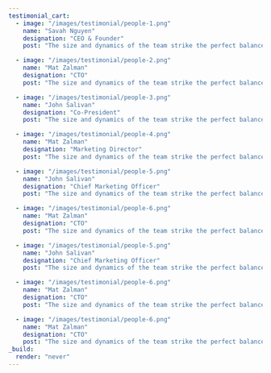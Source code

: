 ```yaml
---
testimonial_cart:
  - image: "/images/testimonial/people-1.png"
    name: "Savah Nguyen"
    designation: "CEO & Founder"
    post: "The size and dynamics of the team strike the perfect balance of being big enough to handle any question and any request, whilst being small enough that you get proper one-on-one treatment - making you feel valued. The size and dynamics of the team strike the perfect."

  - image: "/images/testimonial/people-2.png"
    name: "Mat Zalman"
    designation: "CTO"
    post: "The size and dynamics of the team strike the perfect balance of being big enough to handle any question and any request, whilst being small enough that you get proper one-on-one treatment - making you feel valued."

  - image: "/images/testimonial/people-3.png"
    name: "John Salivan"
    designation: "Co-President"
    post: "The size and dynamics of the team strike the perfect balance of being big enough to handle any question and any request.The size and dynamics of the team strike the perfect balance of being big enough to handle any question and any request."

  - image: "/images/testimonial/people-4.png"
    name: "Mat Zalman"
    designation: "Marketing Director"
    post: "The size and dynamics of the team strike the perfect balance of being big enough to handle any question and any request, whilst being small enough that you get proper one-on-one treatment - making you feel valued."

  - image: "/images/testimonial/people-5.png"
    name: "John Salivan"
    designation: "Chief Marketing Officer"
    post: "The size and dynamics of the team strike the perfect balance of being big enough to handle any question and any request, whilst being small enough that you get proper one-on-one treatment - making you feel valued."

  - image: "/images/testimonial/people-6.png"
    name: "Mat Zalman"
    designation: "CTO"
    post: "The size and dynamics of the team strike the perfect balance of being big enough to handle any question and any request, whilst being small enough that you get proper one-on-one treatment - making you feel valued."

  - image: "/images/testimonial/people-5.png"
    name: "John Salivan"
    designation: "Chief Marketing Officer"
    post: "The size and dynamics of the team strike the perfect balance of being big enough to handle any question and any request, whilst being small enough that you get proper one-on-one treatment - making you feel valued. The size and dynamics of the team strike the perfect."

  - image: "/images/testimonial/people-6.png"
    name: "Mat Zalman"
    designation: "CTO"
    post: "The size and dynamics of the team strike the perfect balance of being big enough to handle any question and any request, whilst being small enough that you get proper one-on-one treatment - making you feel valued."

  - image: "/images/testimonial/people-6.png"
    name: "Mat Zalman"
    designation: "CTO"
    post: "The size and dynamics of the team strike the perfect balance of being big enough to handle any question and any request, whilst being small enough that you get proper one-on-one treatment - making you feel valued."
_build:
  render: "never"
---
```

